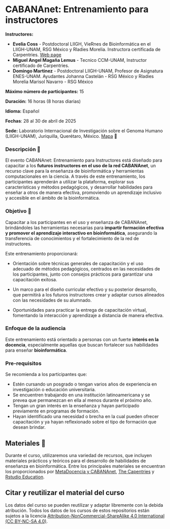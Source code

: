 # CABANAnet: Entrenamiento para instructores

**Instructores:**

-   **Evelia Coss** - Postdoctoral LIIGH, VieRnes de Bioinformática en el LIIGH-UNAM, RSG México y Rladies Morelia. Instructora certificada de Carpentries. [Web page](https://eveliacoss.github.io/)
-   **Miguel Angel Magaña Lemus** - Tecnico CCM-UNAM, Instructor certificado de Carpentries.
-   **Domingo Martinez** - Postdoctoral LIIGH-UNAM, Profesor de Asignatura ENES-UNAM. Ayudantes Johanna Castelán - RSG México y Rladies Morelia Marisol Navarro - RSG México

**Máximo número de participantes:** 15

**Duración:** 16 horas (8 horas diarias)

**Idioma:** Español

**Fechas**: 28 al 30 de abril de 2025

**Sede:** Laboratorio Internacional de Investigación sobre el Genoma Humano (LIIGH-UNAM), Juriquilla, Querétaro, México. [Mapa](https://www.google.com/maps/place/Laboratorio+Internacional+de+Investigaci%C3%B3n+sobre+el+Genoma+Humano+(LIIGH)+UNAM/data=!4m2!3m1!1s0x0:0xde7120fbed54624f?sa=X&ved=1t:2428&ictx=111) 🏢

### **Descripción** 📌

El evento CABANAnet: Entrenamiento para Instructores está diseñado para capacitar a los **futuros instructores en el uso de la red CABANAnet**, un recurso clave para la enseñanza de bioinformática y herramientas computacionales en la ciencia. A través de este entrenamiento, los participantes aprenderán a utilizar la plataforma, explorar sus características y métodos pedagógicos, y desarrollar habilidades para enseñar a otros de manera efectiva, promoviendo un aprendizaje inclusivo y accesible en el ámbito de la bioinformática.

### **Objetivo** 📍

Capacitar a los participantes en el uso y enseñanza de CABANAnet, brindándoles las herramientas necesarias para **impartir formación efectiva y promover el aprendizaje interactivo en bioinformática**, asegurando la transferencia de conocimientos y el fortalecimiento de la red de instructores.

Este entrenamiento proporcionará:

-   Orientación sobre técnicas generales de capacitación y el uso adecuado de métodos pedagógicos, centrados en las necesidades de los participantes, junto con consejos prácticos para garantizar una capacitación exitosa.

-   Un marco para el diseño curricular efectivo y su posterior desarrollo, que permitirá a los futuros instructores crear y adaptar cursos alineados con las necesidades de su alumnado.

-   Oportunidades para practicar la entrega de capacitación virtual, fomentando la interacción y aprendizaje a distancia de manera efectiva.

### **Enfoque de la audiencia**

Este entrenamiento está orientado a personas con un fuerte **interés en la docencia**, especialmente aquellas que buscan fortalecer sus habilidades para enseñar **bioinformática**. 

### **Pre-requisitos**

Se recomienda a los participantes que:

-   Estén cursando un posgrado o tengan varios años de experiencia en investigación o educación universitaria.
-   Se encuentren trabajando en una institución latinoamericana y se prevea que permanezcan en ella al menos durante el próximo año.
-   Tengan un gran interés en la enseñanza y hayan participado previamente en programas de formación.
-   Hayan identificado una necesidad o brecha en la cual pueden ofrecer capacitación y ya hayan reflexionado sobre el tipo de formación que desean brindar.

## **Materiales** 🌱

Durante el curso, utilizaremos una variedad de recursos, que incluyen materiales prácticos y teóricos para el desarrollo de habilidades de enseñanza en bioinformática. Entre los principales materiales se encuentran los proporcionados por [MetaDocencia y CABANAnet](https://www.metadocencia.org/curso/entrenamiento-instructores/), [The Capentries](https://carpentries.github.io/instructor-training/) y [Rstudio Education](https://education.rstudio.com/trainers/#info).

## **Citar y reutilizar el material del curso**

Los datos del curso se pueden reutilizar y adaptar libremente con la debida atribución. Todos los datos de los cursos de estos repositorios están sujetos a la licencia [Attribution-NonCommercial-ShareAlike 4.0 International (CC BY-NC-SA 4.0)](https://creativecommons.org/licenses/by-nc-sa/4.0/).

